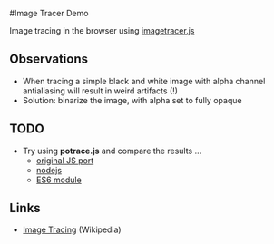 #Image Tracer Demo

Image tracing in the browser using [imagetracer.js](https://github.com/jankovicsandras/imagetracerjs)

## Observations

- When tracing a simple black and white image with alpha channel  antialiasing will result in weird artifacts (!)
- Solution: binarize the image, with alpha set to fully opaque

## TODO

- Try using **potrace.js** and compare the results ...
	- [original JS port](https://github.com/kilobtye/potrace)
	- [nodejs](https://github.com/tooolbox/node-potrace)
	- [ES6 module](https://github.com/casperlamboo/potrace)

## Links

- [Image Tracing](https://en.wikipedia.org/wiki/Image_tracing) (Wikipedia)

